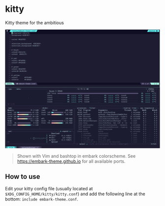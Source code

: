 # kitty
Kitty theme for the ambitious

![Embark Screenshot](./embark-screenshot.png)

> Shown with Vim and bashtop in embark colorscheme. See https://embark-theme.github.io for all available ports.

## How to use
Edit your kitty config file (usually located at `$XDG_CONFIG_HOME/kitty/kitty.conf`) and add the following line at the bottom:
`include embark-theme.conf`.
